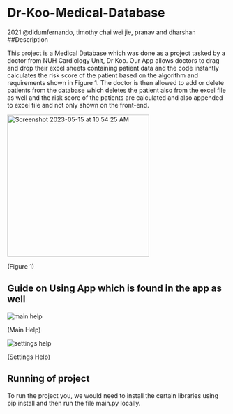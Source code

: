 # Dr-Koo-Medical-Database
2021 @didumfernando, timothy chai wei jie, pranav and dharshan
##Description

This project is a Medical Database which was done as a project tasked by a doctor from NUH Cardiology Unit, Dr Koo. Our App allows doctors to drag and drop their excel sheets containing patient data and the code instantly calculates the risk score of the patient based on the algorithm and requirements shown in Figure 1. The doctor is then allowed to add or delete patients from the database which deletes the patient also from the excel file as well and the risk score of the patients are calculated and also appended to excel file and not only shown on the front-end.

<img width="325" alt="Screenshot 2023-05-15 at 10 54 25 AM" src="https://github.com/didumfernando/Dr-Koo-Medical-Database/assets/118650079/44b6b293-8701-45e4-8615-026f6627b93c">

(Figure 1)

## Guide on Using App which is found in the app as well
![main help](https://github.com/didumfernando/Dr-Koo-Medical-Database/assets/118650079/244c2b01-568d-4d78-bfb5-026941fe3ef5)

(Main Help)

![settings help](https://github.com/didumfernando/Dr-Koo-Medical-Database/assets/118650079/740de60e-1de8-44d4-b31a-a03146846439)

(Settings Help)

## Running of project
To run the project you, we would need to install the certain libraries using pip install and then run the file main.py locally.

